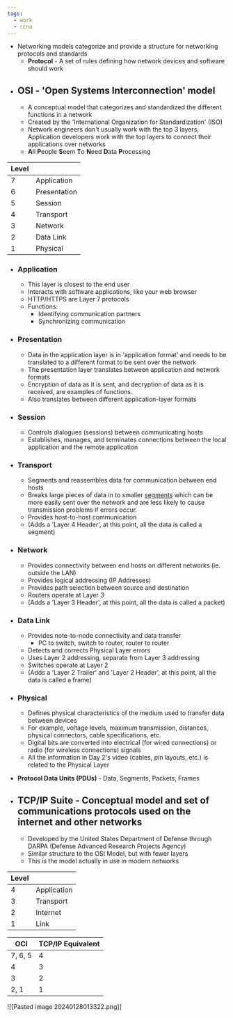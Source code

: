 ```yaml
---
tags:
  - work
  - ccna
---
```

- Networking models categorize and provide a structure for networking protocols and standards
	- **Protocol** - A set of rules defining how network devices and software should work
- ## OSI - 'Open Systems Interconnection' model
	- A conceptual model that categorizes and standardized the different functions in a network
	- Created by the 'International Organization for Standardization' (ISO)
	- Network engineers don't usually work with the top 3 layers, Application developers work with the top layers to connect their applications over networks
	- **A**ll **P**eople **S**eem **T**o **N**eed **D**ata **P**rocessing

| Level |              |
| ----- | ------------ |
| 7     | Application  |
| 6     | Presentation |
| 5     | Session      |
| 4     | Transport    |
| 3     | Network      |
| 2     | Data Link    |
| 1     | Physical     |
- ### Application
	- This layer is closest to the end user
	- Interacts with software applications, like your web browser
	- HTTP/HTTPS are Layer 7 protocols
	- Functions:
		- Identifying communication partners
		- Synchronizing communication
- ### Presentation
	- Data in the application layer is in 'application format' and needs to be translated to a different format to be sent over the network
	- The presentation layer translates between application and network formats
	- Encryption of data as it is sent, and decryption of data as it is received, are examples of functions.
	- Also translates between different application-layer formats
- ### Session
	- Controls dialogues (sessions) between communicating hosts
	- Establishes, manages, and terminates connections between the local application and the remote application
- ### Transport
	- Segments and reassembles data for communication between end hosts
	- Breaks large pieces of data in to smaller <u>segments</u> which can be more easily sent over the network and are less likely to cause transmission problems if errors occur.
	- Provides host-to-host communication
	- (Adds a 'Layer 4 Header', at this point, all the data is called a segment)
- ### Network
	- Provides connectivity between end hosts on different networks (ie. outside the LAN)
	- Provides logical addressing (IP Addresses)
	- Provides path selection between source and destination
	- Routers operate at Layer 3
	- (Adds a 'Layer 3 Header', at this point, all the data is called a packet)
- ### Data Link
	- Provides note-to-node connectivity and data transfer
		- PC to switch, switch to router, router to router
	- Detects and corrects Physical Layer errors
	- Uses Layer 2 addressing, separate from Layer 3 addressing
	- Switches operate at Layer 2
	-  (Adds a 'Layer 2 Trailer' and 'Layer 2 Header', at this point, all the data is called a frame)
- ### Physical
	- Defines physical characteristics of the medium used to transfer data between devices
	- For example, voltage levels, maximum transmission, distances, physical connectors, cable specifications, etc.
	- Digital bits are converted into electrical (for wired connections) or radio (for wireless connections) signals
	- All the information in Day 2's video (cables, pin layouts, etc.) is related to the Physical Layer

- **Protocol Data Units (PDUs)** - Data, Segments, Packets, Frames

- ## TCP/IP Suite - Conceptual model and set of communications protocols used on the internet and other networks
	- Developed by the United States Department of Defense through DARPA (Defense Advanced Research Projects Agency)
	- Similar structure to the OSI Model, but with fewer layers
	- This is the model actually in use in modern networks

| Level |             |
| ----- | ----------- |
| 4     | Application |
| 3     | Transport   |
| 2     | Internet    |
| 1     | Link        |

| OCI     | TCP/IP Equivalent |
| ------- | ----------------- |
| 7, 6, 5 | 4                 |
| 4       | 3                 |
| 3       | 2                 |
| 2, 1    | 1                 |
 ![[Pasted image 20240128013322.png]]
